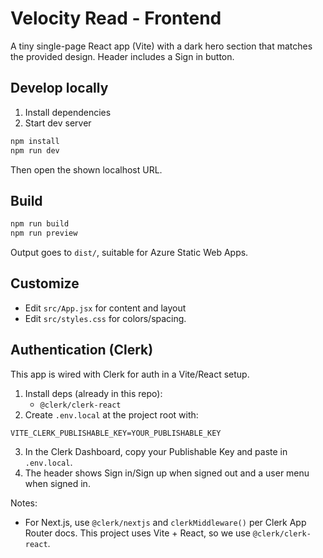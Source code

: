 # Velocity Read - Frontend

A tiny single-page React app (Vite) with a dark hero section that matches the provided design. Header includes a Sign in button.

## Develop locally

1. Install dependencies
2. Start dev server

```bash
npm install
npm run dev
```

Then open the shown localhost URL.

## Build

```bash
npm run build
npm run preview
```

Output goes to `dist/`, suitable for Azure Static Web Apps.

## Customize
- Edit `src/App.jsx` for content and layout
- Edit `src/styles.css` for colors/spacing. 

## Authentication (Clerk)

This app is wired with Clerk for auth in a Vite/React setup.

1. Install deps (already in this repo):
	- `@clerk/clerk-react`
2. Create `.env.local` at the project root with:

```
VITE_CLERK_PUBLISHABLE_KEY=YOUR_PUBLISHABLE_KEY
```

3. In the Clerk Dashboard, copy your Publishable Key and paste in `.env.local`.
4. The header shows Sign in/Sign up when signed out and a user menu when signed in.

Notes:
- For Next.js, use `@clerk/nextjs` and `clerkMiddleware()` per Clerk App Router docs. This project uses Vite + React, so we use `@clerk/clerk-react`.
